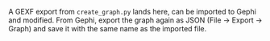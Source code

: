 A GEXF export from `create_graph.py` lands here, can be imported to Gephi and modified. From Gephi, export the graph again as JSON (File -> Export -> Graph) and save it with the same name as the imported file.
